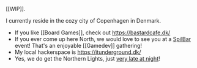[[WIP]].

I currently reside in the cozy city of Copenhagen in Denmark.

* If you like [[Board Games]], check out https://bastardcafe.dk/
* If you ever come up here North, we would love to see you at a [SpilBar](https://www.facebook.com/groups/148420778510244) event! That's an enjoyable [[Gamedev]] gathering!
* My local hackerspace is https://itunderground.dk/
* Yes, we do get the Northern Lights, just [very late at night](https://www.youtube.com/watch?v=Rv5G9cMuYLc)!